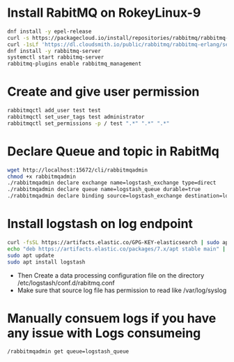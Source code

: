 # Install RabitMQ on RokeyLinux-9 
```bash
dnf install -y epel-release
curl -s https://packagecloud.io/install/repositories/rabbitmq/rabbitmq-server/script.rpm.sh | sudo bash
curl -1sLf 'https://dl.cloudsmith.io/public/rabbitmq/rabbitmq-erlang/setup.rpm.sh' | sudo -E bash
dnf install -y rabbitmq-server
systemctl start rabbitmq-server
rabbitmq-plugins enable rabbitmq_management
```

# Create and give user permission 
```bash
rabbitmqctl add_user test test
rabbitmqctl set_user_tags test administrator
rabbitmqctl set_permissions -p / test ".*" ".*" ".*"
```
# Declare Queue and topic in RabitMq
```bash
wget http://localhost:15672/cli/rabbitmqadmin
chmod +x rabbitmqadmin
./rabbitmqadmin declare exchange name=logstash_exchange type=direct
./rabbitmqadmin declare queue name=logstash_queue durable=true
./rabbitmqadmin declare binding source=logstash_exchange destination=logstash_queue routing_key=logstash_key

```

# Install logstash on log endpoint
```bash
curl -fsSL https://artifacts.elastic.co/GPG-KEY-elasticsearch | sudo apt-key add -
echo "deb https://artifacts.elastic.co/packages/7.x/apt stable main" | sudo tee -a /etc/apt/sources.list.d/elastic-7.x.list
sudo apt update
sudo apt install logstash
```
- Then Create a data processing configuration file on the directory /etc/logstash/conf.d/rabitmq.conf
- Make sure that source log file has permission to read like /var/log/syslog

# Manually consuem logs if you have any issue with Logs consumeing
```bash
/rabbitmqadmin get queue=logstash_queue
```


